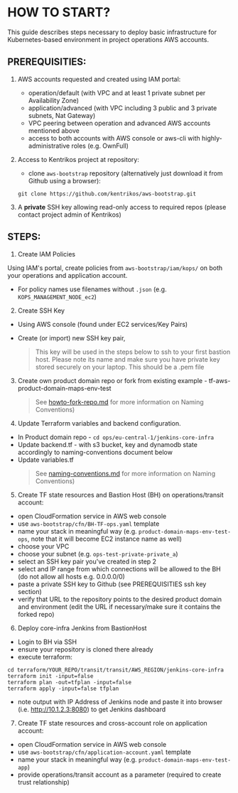 # HOW TO START?

This guide describes steps necessary to deploy basic infrastructure for Kubernetes-based environment
in project operations AWS accounts.


## PREREQUISITIES:

1. AWS accounts requested and created using IAM portal:

	* operation/default (with VPC and at least 1 private subnet per Availability Zone)
	* application/advanced (with VPC including 3 public and 3 private subnets, Nat Gateway)
	* VPC peering between operation and advanced AWS accounts mentioned above
	* access to both accounts with AWS console or aws-cli with highly-administrative roles (e.g. OwnFull)

2. Access to Kentrikos project at repository:

	* clone `aws-bootstrap` repository (alternatively just download it from Github using a browser):

	```
	git clone https://github.com/kentrikos/aws-bootstrap.git
	```

3. A __private__ SSH key allowing read-only access to required repos (please contact project admin of Kentrikos)


## STEPS:

1. Create IAM Policies

Using IAM's portal, create policies from `aws-bootstrap/iam/kops/` on both your operations and application account.

* For policy names use filenames without `.json` (e.g. `KOPS_MANAGEMENT_NODE_ec2`)

2. Create SSH Key

* Using AWS console (found under EC2 services/Key Pairs)
* Create (or import) new SSH key pair,

	> This key will be used in the steps below to ssh to your first bastion host. Please note its name and make sure you have private key stored securely on your laptop. This should be a .pem file

3. Create own product domain repo or fork from existing example  - tf-aws-product-domain-maps-env-test

	> See [howto-fork-repo.md](https://github.com/kentrikos/aws-bootstrap/blob/master/docs/howto-fork-repo.md) for more information on Naming Conventions)

4. Update Terraform variables and backend configuration.

* In Product domain repo - ```cd ops/eu-central-1/jenkins-core-infra```
* Update backend.tf - with s3 bucket, key and dynamodb state accordingly to naming-conventions document below
* Update variables.tf
	> See [naming-conventions.md](https://github.com/kentrikos/aws-bootstrap/blob/master/docs/naming-conventions.md) for more information on Naming Conventions)

5. Create TF state resources and Bastion Host (BH) on operations/transit account:

* open CloudFormation service in AWS web console
* use `aws-bootstrap/cfn/BH-TF-ops.yaml` template
* name your stack in meaningful way (e.g. `product-domain-maps-env-test-ops`, note that it will become EC2 instance name as well)
* choose your VPC
* choose your subnet (e.g. `ops-test-private-private_a`)
* select an SSH key pair you've created in step 2
* select and IP range from which connections will be allowed to the BH (do not allow all hosts e.g. 0.0.0.0/0)
* paste a private SSH key to Github (see PREREQUISITIES ssh key section)
* verify that URL to the repository points to the desired product domain and environment (edit the URL if necessary/make sure it contains the forked repo)

6. Deploy core-infra Jenkins from BastionHost
* Login to BH via SSH
* ensure your repository is cloned there already
* execute terraform:
```
cd terraform/YOUR_REPO/transit/transit/AWS_REGION/jenkins-core-infra
terraform init -input=false
terraform plan -out=tfplan -input=false
terraform apply -input=false tfplan
```
* note output with IP Address of Jenkins node and paste it into browser (i.e. http://10.1.2.3:8080) to get Jenkins dashboard

7. Create TF state resources and cross-account role on application account:
* open CloudFormation service in AWS web console
* use `aws-bootstrap/cfn/application-account.yaml` template
* name your stack in meaningful way (e.g. `product-domain-maps-env-test-app`)
* provide operations/transit account as a parameter (required to create trust relationship)
